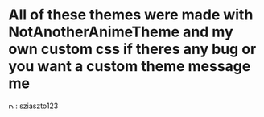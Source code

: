 # All of these themes were made with NotAnotherAnimeTheme and my own custom css if theres any bug or you want a custom theme message me

<img height="10" src="https://cdn.prod.website-files.com/6257adef93867e50d84d30e2/636e0a6a49cf127bf92de1e2_icon_clyde_blurple_RGB.png" alt="DC : sziaszto123"/> : sziaszto123
